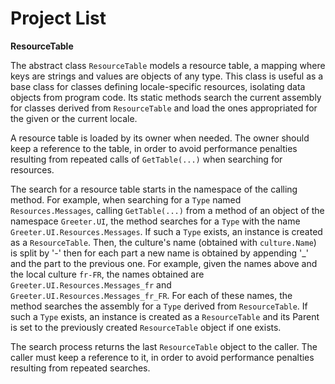 # Project List

__ResourceTable__  

The abstract class `ResourceTable` models a resource table, a mapping where
keys are strings and values are objects of any type. This class is useful as 
a base class for classes defining locale-specific resources, isolating data
objects from program code. Its static methods search the current assembly for 
classes derived from `ResourceTable` and load the ones appropriated for the 
given or the current locale.

A resource table is loaded by its owner when needed. The owner should keep a
reference to the table, in order to avoid performance penalties resulting from
repeated calls of `GetTable(...)` when searching for resources.

The search for a resource table starts in the namespace of the calling method.
For example, when searching for a `Type` named `Resources.Messages`, calling 
`GetTable(...)` from a method of an object of the namespace `Greeter.UI`, the
method searches for a `Type` with the name `Greeter.UI.Resources.Messages`. If
such a `Type` exists, an instance is created as a `ResourceTable`. Then, the
culture's name (obtained with `culture.Name`) is split by '-' then for each
part a new name is obtained by appending '_' and the part to the previous one.
For example, given the names above and the local culture `fr-FR`, the names
obtained are `Greeter.UI.Resources.Messages_fr` and 
`Greeter.UI.Resources.Messages_fr_FR`. For each of these names, the method
searches the assembly for a `Type` derived from `ResourceTable`. If such a
`Type` exists, an instance is created as a `ResourceTable` and its Parent is
set to the previously created `ResourceTable` object if one exists.

The search process returns the last `ResourceTable` object to the caller. The
caller must keep a reference to it, in order to avoid performance penalties
resulting from repeated searches.